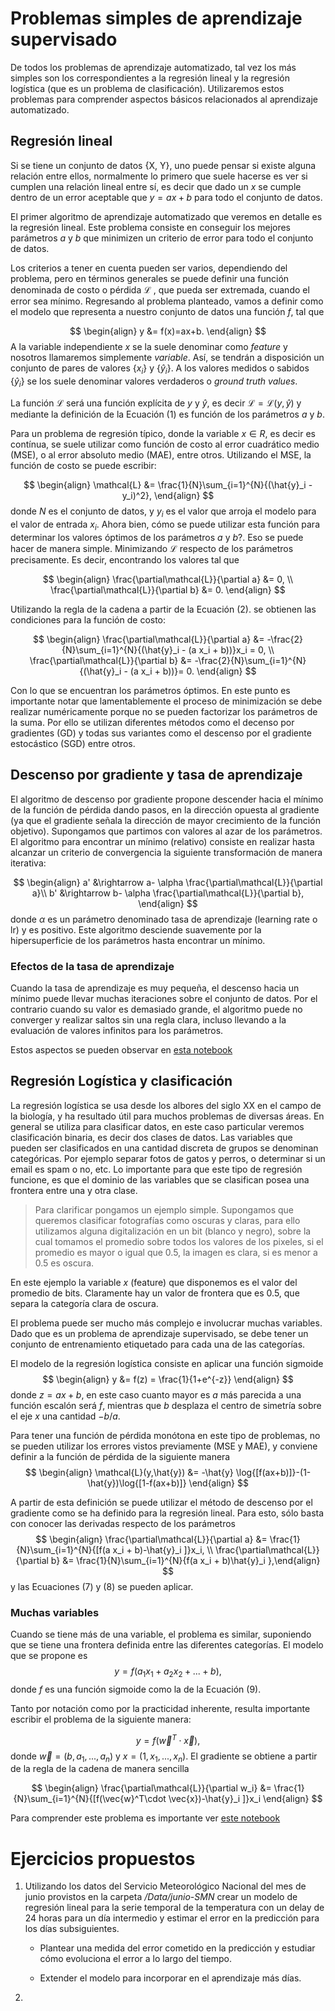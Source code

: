 # Problemas simples de aprendizaje supervisado

De todos los problemas de aprendizaje automatizado, tal vez los más simples son los correspondientes a la regresión lineal y la regresión logística (que es un problema de clasificación). Utilizaremos estos problemas para comprender aspectos básicos relacionados al aprendizaje automatizado.

## Regresión lineal

Si se tiene un conjunto de datos {X, Y}, uno puede pensar si existe alguna relación entre ellos, normalmente lo primero que suele hacerse es ver si cumplen una relación lineal entre sí, es decir que dado un $x$ se cumple dentro de un error aceptable que $y = a x + b$ para todo el conjunto de datos.

El primer algoritmo de aprendizaje automatizado que veremos en detalle es la regresión lineal. Este problema consiste en conseguir los mejores parámetros $a$ y $b$ que minimizen un criterio de error para todo el conjunto de datos.

Los criterios a tener en cuenta pueden ser varios, dependiendo del problema, pero en términos generales se puede definir una función denominada de costo o pérdida $\mathcal{L}$ , que pueda ser extremada, cuando el error sea mínimo. Regresando al problema planteado, vamos a definir como el modelo que representa a nuestro conjunto de datos una función $f$, tal que 

$$ 
\begin{align}
    y &= f(x)=ax+b.  
\end{align}
$$ 
A la variable independiente $x$ se la suele denominar como _feature_ y nosotros llamaremos simplemente _variable_. Así, se tendrán a disposición un conjunto de pares de valores $\{x_i\}$ y $\{\hat{y}_i\}$. A los valores medidos o sabidos $\{\hat{y}_i\}$ se los suele denominar valores verdaderos o _ground truth values_.

La función $\mathcal{L}$ será una función explícita de $y$ y $\hat{y}$, es decir $\mathcal{L} = \mathcal{L}(y, \hat{y})$ y mediante la definición de la Ecuación (1) es función de los parámetros $a$ y $b$.

Para un problema de regresión típico, donde la variable $x \in R$, es decir es contínua, se suele utilizar como función de costo al error cuadrático medio (MSE), o al error absoluto medio (MAE), entre otros. Utilizando el MSE, la función de costo se puede escribir:

$$
\begin{align}
\mathcal{L} &= \frac{1}{N}\sum_{i=1}^{N}{(\hat{y}_i - y_i)^2},
\end{align}
$$
donde $N$ es el conjunto de datos, y $y_i$ es el valor que arroja el modelo para el valor de entrada $x_i$. Ahora bien, cómo se puede utilizar esta función para determinar los valores óptimos de los parámetros $a$ y $b$?. Eso se puede hacer de manera simple. Minimizando $\mathcal{L}$ respecto de los parámetros precisamente. Es decir, encontrando los valores tal que

$$
\begin{align}
\frac{\partial\mathcal{L}}{\partial a} &= 0, \\
\frac{\partial\mathcal{L}}{\partial b} &= 0.
\end{align}
$$

Utilizando la regla de la cadena a partir de la Ecuación (2). se obtienen las condiciones para la función de costo:

$$
\begin{align}
\frac{\partial\mathcal{L}}{\partial a} &= -\frac{2}{N}\sum_{i=1}^{N}{(\hat{y}_i - (a x_i + b))}x_i = 0, \\
\frac{\partial\mathcal{L}}{\partial b} &= -\frac{2}{N}\sum_{i=1}^{N}{(\hat{y}_i - (a x_i + b))}= 0.
\end{align}
$$

Con lo que se encuentran los parámetros óptimos. En este punto es importante notar que lamentablemente el proceso de minimización se debe realizar numéricamente porque no se pueden factorizar los parámetros de la suma. Por ello se utilizan diferentes métodos como el decenso por gradientes (GD) y todas sus variantes como el descenso por el gradiente estocástico (SGD) entre otros. 

## Descenso por gradiente y tasa de aprendizaje

El algoritmo de descenso por gradiente propone descender hacia el mínimo de la función de pérdida dando pasos, en la dirección opuesta al gradiente (ya que el gradiente señala la dirección de mayor crecimiento de la función objetivo). Supongamos que partimos con valores al azar de los parámetros. El algoritmo para encontrar un mínimo (relativo) consiste en realizar hasta alcanzar un criterio de convergencia la siguiente transformación de manera iterativa:

$$
\begin{align}
a' &\rightarrow  a- \alpha \frac{\partial\mathcal{L}}{\partial a}\\
b' &\rightarrow  b- \alpha \frac{\partial\mathcal{L}}{\partial b},
\end{align}
$$
donde $\alpha$ es un parámetro denominado tasa de aprendizaje (learning rate o lr) y es positivo. Este algoritmo desciende suavemente por la hipersuperficie de los parámetros hasta encontrar un mínimo.

### Efectos de la tasa de aprendizaje

Cuando la tasa de aprendizaje es muy pequeña, el descenso hacia un mínimo puede llevar muchas iteraciones sobre el conjunto de datos. Por el contrario cuando su valor es demasiado grande, el algoritmo puede no converger y realizar saltos sin una regla clara, incluso llevando a la evaluación de valores infinitos para los parámetros.

Estos aspectos se pueden observar en [esta notebook](./Tema-5-machine-learning-libs-fw.ipynb)

## Regresión Logística y clasificación

La regresión logística se usa desde los albores del siglo XX en el campo de la biología, y ha resultado útil para muchos problemas de diversas áreas. En general se utiliza para clasificar datos, en este caso particular veremos clasificación binaria, es decir dos clases de datos. Las variables que pueden ser clasificados en una cantidad discreta de grupos se denominan categóricas. Por ejemplo separar fotos de gatos y perros, o determinar si un email es spam o no, etc. Lo importante para que este tipo de regresión funcione, es que el dominio de las variables que se clasifican posea una frontera entre una y otra clase. 

> Para clarificar pongamos un ejemplo simple. Supongamos que queremos clasificar fotografías como oscuras y claras, para ello utilizamos alguna digitalización en un bit (blanco y negro), sobre la cual tomamos el promedio sobre todos los valores de los pixeles, si el promedio es mayor o igual que 0.5, la imagen es clara, si es menor a 0.5 es oscura. 

En este ejemplo la variable $x$ (feature) que disponemos es el valor del promedio de bits. Claramente hay un valor de frontera que es 0.5, que separa la categoría clara de oscura.

El problema puede ser mucho más complejo e involucrar muchas variables. Dado que es un problema de aprendizaje supervisado, se debe tener un conjunto de entrenamiento etiquetado para cada una de las categorías.

El modelo de la regresión logística consiste en aplicar una función sigmoide
$$
\begin{align}
y &= f(z) = \frac{1}{1+e^{-z}}
\end{align}
$$
donde $z=a x + b$, en este caso cuanto mayor es $a$ más parecida a una función escalón será $f$, mientras que $b$ desplaza el centro de simetría sobre el eje $x$ una cantidad $-b/a$.

Para tener una función de pérdida monótona en este tipo de problemas, no se pueden utilizar los errores vistos previamente (MSE y MAE), y conviene definir a la función de pérdida de la siguiente manera
$$
\begin{align}
\mathcal{L}(y,\hat{y}) &= -\hat{y} \log{[f(ax+b)]}-(1-\hat{y})\log{[1-f(ax+b)]}
\end{align}
$$

A partir de esta definición se puede utilizar el método de descenso por el gradiente como se ha definido para la regresión lineal. Para esto, sólo basta con conocer las derivadas respecto de los parámetros
$$
\begin{align}
\frac{\partial\mathcal{L}}{\partial a} &= \frac{1}{N}\sum_{i=1}^{N}{[f(a x_i + b)-\hat{y}_i ]}x_i, \\
\frac{\partial\mathcal{L}}{\partial b} &= \frac{1}{N}\sum_{i=1}^{N}{f(a x_i + b)\hat{y}_i },\end{align}
$$
y las Ecuaciones (7) y (8) se pueden aplicar.

### Muchas variables

Cuando se tiene más de una variable, el problema es similar, suponiendo que se tiene una frontera definida entre las diferentes categorías. El modelo que se propone es
$$
y = f(a_1 x_1 + a_2 x_2 +...+b),
$$
donde $f$ es una función sigmoide como la de la Ecuación (9).

Tanto por notación como por la practicidad inherente, resulta importante escribir el problema de la siguiente manera:

$$
y = f(\vec{w}^T\cdot \vec{x}),
$$
donde $\vec{w} = (b, a_1,...,a_n)$ y $x=(1, x_1, ... , x_n)$. El gradiente se obtiene a partir de la regla de la cadena de manera sencilla

$$
\begin{align}
\frac{\partial\mathcal{L}}{\partial w_i} &= \frac{1}{N}\sum_{i=1}^{N}{[f(\vec{w}^T\cdot \vec{x})-\hat{y}_i ]}x_i
\end{align}
$$

Para comprender este problema es importante ver [este notebook](./Tema-5-regresion-logistica.ipynb)

# Ejercicios propuestos

1. Utilizando los datos del Servicio Meteorológico Nacional del mes de junio provistos en la carpeta _/Data/junio-SMN_ crear un modelo de regresión lineal para la serie temporal de la temperatura con un delay de 24 horas para un día intermedio y estimar el error en la predicción para los días subsiguientes.

    * Plantear una medida del error cometido en la predicción y estudiar cómo evoluciona el error a lo largo del tiempo.

    * Extender el modelo para incorporar en el aprendizaje más días.

2. 
